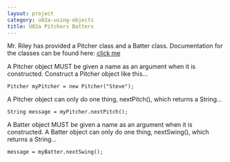 ```yaml
---
layout: project
category: u02a-using-objects
title: U02a Pitchers Batters
---
```


Mr. Riley has provided a Pitcher class and a Batter class. Documentation for the classes can be found here: [click me](https://bradleycodeu.github.io/apcsa/u02a_uo/U02aPitchersBatters/doc/package-summary.html)

A Pitcher object MUST be given a name as an argument when it is constructed. Construct a Pitcher object like this...
```
Pitcher myPitcher = new Pitcher("Steve");
```

A Pitcher object can only do one thing, nextPitch(), which returns a String...
```
String message = myPitcher.nextPitch();
```

A Batter object MUST be given a name as an argument when it is constructed. A Batter object can only do one thing, nextSwing(), which returns a String...
```
message = myBatter.nextSwing();
```
